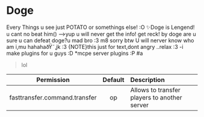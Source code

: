 # Doge
Every Things u see just POTATO or somethings else! :O
✨Doge is Lengend! u cant no beat him()
-->yup u will never get the info!
      get reck! by doge are u sure u can defeat doge?u mad bro :3 m8 sorry btw U will nerver know who am i,mu hahahaðŸ˜‚jk :3
{NOTE}this just for text,dont angry ..relax :3
-i make plugins for u guys :D
*mcpe server plugins :P
#a
>lol

| Permission | Default | Description |
| :---: | :---: | :--- |
| fasttransfer.command.transfer | op | Allows to transfer players to another server |
